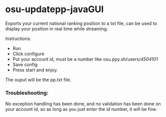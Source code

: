 # osu-updatepp-javaGUI
 
Exports your current national ranking position to a txt file, can be used to display your position in real time while streaming.

Instructions: 

 - Run
 - Click configure
 - Put your account id, must be a number like osu.ppy.sh/users/*4504101*
 - Save config
 - Press start and enjoy.
 
 The ouput will be the pp.txt file.
 
### Troubleshooting:

No exception handling has been done, and no validation has been done on your account id, so as long as you just enter the id number, it will be fine.


